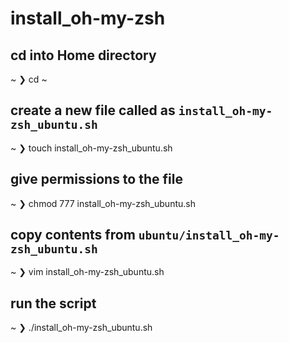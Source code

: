 # install_oh-my-zsh

## cd into Home directory
~
❯ cd ~

## create a new file called as `install_oh-my-zsh_ubuntu.sh`
~
❯ touch install_oh-my-zsh_ubuntu.sh

## give permissions to the file
~
❯ chmod 777 install_oh-my-zsh_ubuntu.sh

## copy contents from `ubuntu/install_oh-my-zsh_ubuntu.sh`
~
❯ vim install_oh-my-zsh_ubuntu.sh

## run the script
~
❯ ./install_oh-my-zsh_ubuntu.sh 
